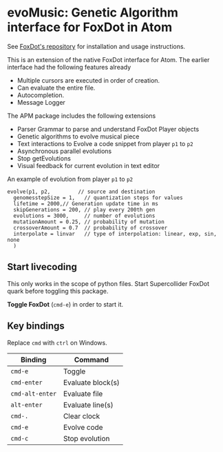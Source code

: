 # evoMusic: Genetic Algorithm interface for FoxDot in Atom

See [FoxDot's repository](https://github.com/Qirky/FoxDot) for installation and usage instructions.

This is an extension of the native FoxDot interface for Atom. The earlier interface had the following features already

- Multiple cursors are executed in order of creation.
- Can evaluate the entire file.
- Autocompletion.
- Message Logger

 The APM package includes the following extensions

- Parser Grammar to parse and understand FoxDot Player objects
- Genetic algorithms to evolve musical piece
- Text interactions to Evolve a code snippet from player `p1` to `p2`
- Asynchronous parallel evolutions
- Stop getEvolutions
- Visual feedback for current evolution in text editor

An example of evolution from player `p1` to `p2`
```
evolve(p1, p2,         // source and destination
  genomesstepSize = 1,   // quantization steps for values
  lifetime = 2000,// Generation update time in ms
  skipGenerations = 200, // play every 200th gen
  evolutions = 3000,     // number of evolutions
  mutationAmount = 0.25, // probability of mutation
  crossoverAmount = 0.7  // probability of crossover
  interpolate = linvar   // type of interpolation: linear, exp, sin, none
  )
```

## Start livecoding

This only works in the scope of python files. Start Supercollider FoxDot quark before toggling this package.

**Toggle FoxDot** (`cmd-e`) in order to start it.

## Key bindings
Replace `cmd` with `ctrl` on Windows.

| Binding | Command |
| - | - |
| `cmd-e` | Toggle |
| `cmd-enter` | Evaluate block(s) |
| `cmd-alt-enter` | Evaluate file |
| `alt-enter` | Evaluate line(s) |
| `cmd-.` | Clear clock |
| `cmd-e` | Evolve code
| `cmd-c` | Stop evolution
